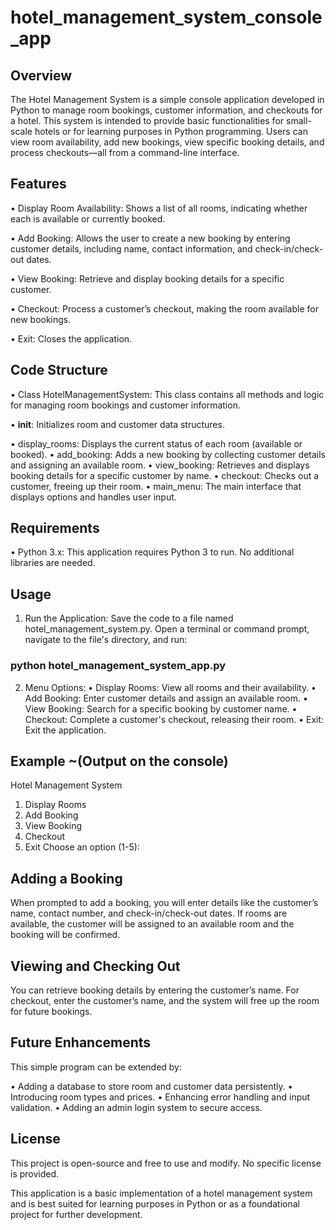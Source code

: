 # hotel_management_system_console_app

## Overview
The Hotel Management System is a simple console application developed in Python to manage room bookings, customer information, and checkouts for a hotel. This system is intended to provide basic functionalities for small-scale hotels or for learning purposes in Python programming. Users can view room availability, add new bookings, view specific booking details, and process checkouts—all from a command-line interface.

## Features
•	Display Room Availability: Shows a list of all rooms, indicating whether each is available or currently booked.

•	Add Booking: Allows the user to create a new booking by entering customer details, including name, contact information, and check-in/check-out dates.

•	View Booking: Retrieve and display booking details for a specific customer.

•	Checkout: Process a customer’s checkout, making the room available for new bookings.

•	Exit: Closes the application.

## Code Structure
•	Class HotelManagementSystem: This class contains all methods and logic for managing room bookings and customer information.

•	__init__: Initializes room and customer data structures.

•	display_rooms: Displays the current status of each room (available or booked).
•	add_booking: Adds a new booking by collecting customer details and assigning an available room.
•	view_booking: Retrieves and displays booking details for a specific customer by name.
•	checkout: Checks out a customer, freeing up their room.
•	main_menu: The main interface that displays options and handles user input.
## Requirements
•	Python 3.x: This application requires Python 3 to run. No additional libraries are needed.

## Usage
1. Run the Application: Save the code to a file named hotel_management_system.py. Open a terminal or command prompt, navigate to the file's directory, and run:
### python hotel_management_system_app.py ###

2. Menu Options:
•	Display Rooms: View all rooms and their availability.
•	Add Booking: Enter customer details and assign an available room.
•	View Booking: Search for a specific booking by customer name.
•	Checkout: Complete a customer's checkout, releasing their room.
•	Exit: Exit the application.
## Example ~(Output on the console)
Hotel Management System
1. Display Rooms
2. Add Booking
3. View Booking
4. Checkout
5. Exit
Choose an option (1-5): 

## Adding a Booking
When prompted to add a booking, you will enter details like the customer’s name, contact number, and check-in/check-out dates. If rooms are available, the customer will be assigned to an available room and the booking will be confirmed.

## Viewing and Checking Out
You can retrieve booking details by entering the customer’s name. For checkout, enter the customer’s name, and the system will free up the room for future bookings.

## Future Enhancements
This simple program can be extended by:

•	Adding a database to store room and customer data persistently.
•	Introducing room types and prices.
•	Enhancing error handling and input validation.
•	Adding an admin login system to secure access.

## License
This project is open-source and free to use and modify. No specific license is provided.

This application is a basic implementation of a hotel management system and is best suited for learning purposes in Python or as a foundational project for further development.
